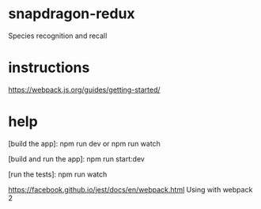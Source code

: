 # snapdragon-redux
Species recognition and recall


# instructions

https://webpack.js.org/guides/getting-started/

# help

[build the app]: npm run dev or npm run watch

[build and run the app]: npm run start:dev

[run the tests]: npm run watch

https://facebook.github.io/jest/docs/en/webpack.html Using with webpack 2